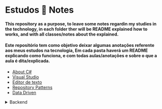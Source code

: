 # Estudos :book: Notes

#### This repository as a purpose, to leave some notes regardin my studies in the technology, in each folder ther will be README explained how to works, and with all classes/notes about the explained.

#### Este repositório tem como objetivo deixar algumas anotações referente aos meus estudos na tecnologia, Em cada pasta haverá um README explicando como funciona, e com todas aulas/anotações e sobre o que a aula é dita/explicada.

- [About C#](https://github.com/Thomaz-Peres/Estudos/tree/master/C%23%20aulas)
- [Visual Studio](https://github.com/Thomaz-Peres/Estudos-Notes/tree/master/Visual%20Studio)
- [Editor de texto](https://github.com/Thomaz-Peres/Editor-de-Texto)
- [Repository Patterns](https://github.com/Thomaz-Peres/Estudos-Notes/tree/master/Repository.Pattern)
- [Data Driven](https://github.com/Thomaz-Peres/Estudos-Notes/tree/master/Data%20Driven)

<details>
  <summary>Backend</summary>
  
- [Learning DataBase (*Banco de Dados*)](https://github.com/Thomaz-Peres/Estudos-Notes/tree/master/Visual%20Studio/SQLite)
- [A little bit about Back-End](https://github.com/Thomaz-Peres/Estudos-Notes/tree/master/Pouco%20sobre%20Back-end)
- [A little bit about async and await](https://github.com/Thomaz-Peres/Estudos-Notes/blob/master/Pouco%20sobre%20Back-end/Async.md)
- [Entity Framework](https://github.com/Thomaz-Peres/Estudos-Notes/blob/master/Pouco%20sobre%20Back-end/EntityFramework.md)
- [Azure](https://github.com/Thomaz-Peres/Estudos-Notes/blob/master/Pouco%20sobre%20Back-end/LearningAzure.md)
- [Get Post Put Delete](https://github.com/Thomaz-Peres/Estudos-Notes/blob/master/Pouco%20sobre%20Back-end/GetPutPostDelete.md)
- [Authentication and Authorization](https://github.com/Thomaz-Peres/Estudos-Notes/blob/master/Pouco%20sobre%20Back-end/Autenticação%26Autorização.md)

</details>





